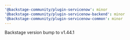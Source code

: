 ```yaml
---
'@backstage-community/plugin-servicenow': minor
'@backstage-community/plugin-servicenow-backend': minor
'@backstage-community/plugin-servicenow-common': minor
---
```


Backstage version bump to v1.44.1
